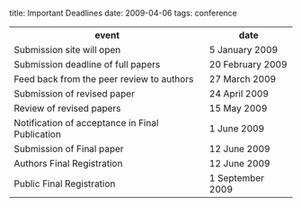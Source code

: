 title: Important Deadlines
date: 2009-04-06 
tags: conference


<table class="info" style="width:100%;">
<tr><th>event</th><th>date</th></tr>
<tr class="dark"><td>Submission site will open</td><td>5 January 2009 </td></tr>
<tr class="dark"><td>Submission deadline of full papers</td><td>20 February 2009</td></tr>  
<tr><td>Feed back from the peer review to authors</td><td>27 March 2009</td></tr> 
<tr class="dark current"><td>Submission of revised paper</td><td>24 April 2009</td></tr>
<tr><td>Review of revised papers</td><td>15 May 2009</td></tr>
<tr class="dark"><td>Notification of acceptance in Final Publication</td><td>1 June  2009</td></tr> 
<tr><td>Submission of Final paper</td><td> 12 June 2009</td></tr> 
<tr class="dark"><td>Authors Final Registration</td><td>12 June 2009</td></tr>
<tr><td>Public Final Registration</td><td>1 September 2009</td></tr> 
</table>
<!--break-->
